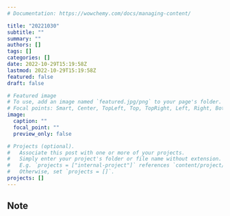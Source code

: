 ```yaml
---
# Documentation: https://wowchemy.com/docs/managing-content/

title: "20221030"
subtitle: ""
summary: ""
authors: []
tags: []
categories: []
date: 2022-10-29T15:19:58Z
lastmod: 2022-10-29T15:19:58Z
featured: false
draft: false

# Featured image
# To use, add an image named `featured.jpg/png` to your page's folder.
# Focal points: Smart, Center, TopLeft, Top, TopRight, Left, Right, BottomLeft, Bottom, BottomRight.
image:
  caption: ""
  focal_point: ""
  preview_only: false

# Projects (optional).
#   Associate this post with one or more of your projects.
#   Simply enter your project's folder or file name without extension.
#   E.g. `projects = ["internal-project"]` references `content/project/deep-learning/index.md`.
#   Otherwise, set `projects = []`.
projects: []
---
```


## Note

